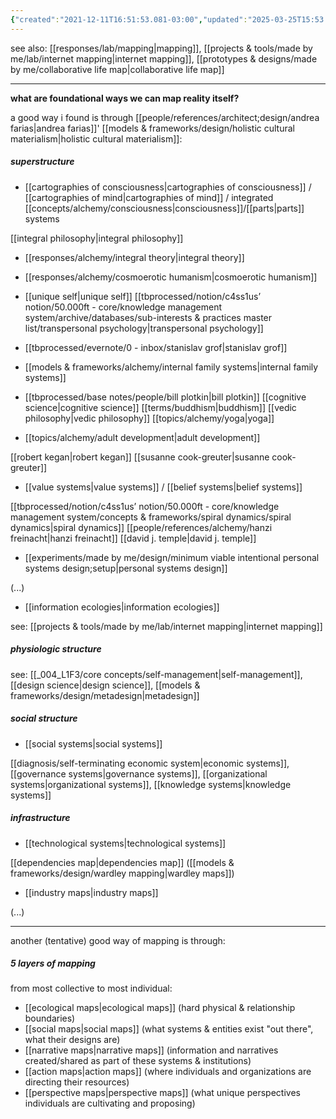 ```yaml
---
{"created":"2021-12-11T16:51:53.081-03:00","updated":"2025-03-25T15:53:08.627-03:00","tags":["🌱","mapping","metaphysics","epistemology","alchemy","design","project","curation","research","sensemaking"],"notestage":["🌱"],"relevancescore":96,"dg-publish":true,"aliases":["reality maps"],"permalink":"/projects-and-tools/made-by-me/lab/reality-mapping/","dgPassFrontmatter":true}
---
```


see also: [[responses/lab/mapping\|mapping]], [[projects & tools/made by me/lab/internet mapping\|internet mapping]], [[prototypes & designs/made by me/collaborative life map\|collaborative life map]]

---
**what are foundational ways we can map reality itself?**

a good way i found is through [[people/references/architect;design/andrea farias\|andrea farias]]' [[models & frameworks/design/holistic cultural materialism\|holistic cultural materialism]]:

##### superstructure

- [[cartographies of consciousness\|cartographies of consciousness]] / [[cartographies of mind\|cartographies of mind]] / integrated [[concepts/alchemy/consciousness\|consciousness]]/[[parts\|parts]] systems

[[integral philosophy\|integral philosophy]]
- [[responses/alchemy/integral theory\|integral theory]]
- [[responses/alchemy/cosmoerotic humanism\|cosmoerotic humanism]]
- [[unique self\|unique self]]
[[tbprocessed/notion/c4ss1us’ notion/50.000ft - core/knowledge management system/archive/databases/sub-interests & practices master list/transpersonal psychology\|transpersonal psychology]]
- [[tbprocessed/evernote/0 - inbox/stanislav grof\|stanislav grof]]
- [[models & frameworks/alchemy/internal family systems\|internal family systems]]
- [[tbprocessed/base notes/people/bill plotkin\|bill plotkin]]
[[cognitive science\|cognitive science]]
[[terms/buddhism\|buddhism]]
[[vedic philosophy\|vedic philosophy]]
[[topics/alchemy/yoga\|yoga]]

- [[topics/alchemy/adult development\|adult development]]

[[robert kegan\|robert kegan]]
[[susanne cook-greuter\|susanne cook-greuter]]

- [[value systems\|value systems]] / [[belief systems\|belief systems]]

[[tbprocessed/notion/c4ss1us’ notion/50.000ft - core/knowledge management system/concepts & frameworks/spiral dynamics/spiral dynamics\|spiral dynamics]]
[[people/references/alchemy/hanzi freinacht\|hanzi freinacht]]
[[david j. temple\|david j. temple]]

- [[experiments/made by me/design/minimum viable intentional personal systems design;setup\|personal systems design]]

(...)

- [[information ecologies\|information ecologies]]

see: [[projects & tools/made by me/lab/internet mapping\|internet mapping]]

##### physiologic structure

see: [[_004_L1F3/core concepts/self-management\|self-management]], [[design science\|design science]], [[models & frameworks/design/metadesign\|metadesign]]

##### social structure

- [[social systems\|social systems]]

[[diagnosis/self-terminating economic system\|economic systems]], [[governance systems\|governance systems]], [[organizational systems\|organizational systems]], [[knowledge systems\|knowledge systems]]

##### infrastructure

- [[technological systems\|technological systems]]

[[dependencies map\|dependencies map]] ([[models & frameworks/design/wardley mapping\|wardley maps]])

- [[industry maps\|industry maps]]

(...)

---

another (tentative) good way of mapping is through:
##### 5 layers of mapping

from most collective to most individual:

- [[ecological maps\|ecological maps]] (hard physical & relationship boundaries)
- [[social maps\|social maps]] (what systems & entities exist "out there", what their designs are)
- [[narrative maps\|narrative maps]] (information and narratives created/shared as part of these systems & institutions)
- [[action maps\|action maps]] (where individuals and organizations are directing their resources)
- [[perspective maps\|perspective maps]] (what unique perspectives individuals are cultivating and proposing)